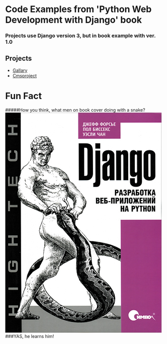 # Code Examples from 'Python Web Development with Django' book
### Projects use Django version 3, but in book example with ver. 1.0
## Projects
- [Gallary](gallery)
- [Cmsproject](cmsproject)
# Fun Fact
#####How you think, what men on book cover doing with a snake?
![](book-cover.jpg)
###YAS, he learns him!